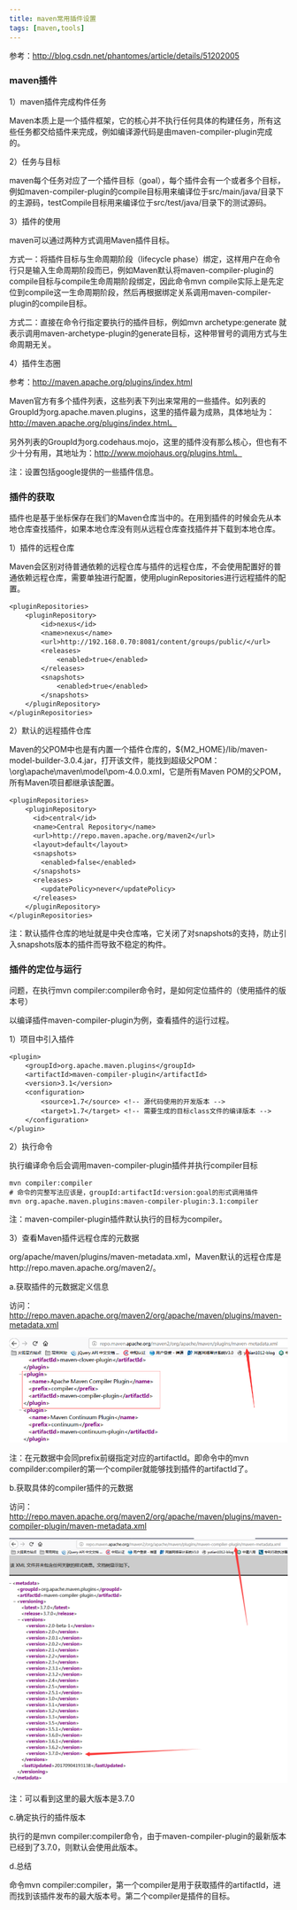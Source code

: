 ```yaml
---
title: maven常用插件设置
tags: [maven,tools]
---
```


参考：http://blog.csdn.net/phantomes/article/details/51202005

### maven插件

1）maven插件完成构件任务

Maven本质上是一个插件框架，它的核心并不执行任何具体的构建任务，所有这些任务都交给插件来完成，例如编译源代码是由maven-compiler-plugin完成的。

2）任务与目标

maven每个任务对应了一个插件目标（goal），每个插件会有一个或者多个目标，例如maven-compiler-plugin的compile目标用来编译位于src/main/java/目录下的主源码，testCompile目标用来编译位于src/test/java/目录下的测试源码。

3）插件的使用

maven可以通过两种方式调用Maven插件目标。

方式一：将插件目标与生命周期阶段（lifecycle phase）绑定，这样用户在命令行只是输入生命周期阶段而已，例如Maven默认将maven-compiler-plugin的compile目标与compile生命周期阶段绑定，因此命令mvn compile实际上是先定位到compile这一生命周期阶段，然后再根据绑定关系调用maven-compiler-plugin的compile目标。

方式二：直接在命令行指定要执行的插件目标，例如mvn archetype:generate 就表示调用maven-archetype-plugin的generate目标，这种带冒号的调用方式与生命周期无关。

4）插件生态圈

参考：http://maven.apache.org/plugins/index.html

Maven官方有多个插件列表，这些列表下列出来常用的一些插件。如列表的GroupId为org.apache.maven.plugins，这里的插件最为成熟，具体地址为：http://maven.apache.org/plugins/index.html。

另外列表的GroupId为org.codehaus.mojo，这里的插件没有那么核心，但也有不少十分有用，其地址为：http://www.mojohaus.org/plugins.html。

注：设置包括google提供的一些插件信息。

### 插件的获取

插件也是基于坐标保存在我们的Maven仓库当中的。在用到插件的时候会先从本地仓库查找插件，如果本地仓库没有则从远程仓库查找插件并下载到本地仓库。

1）插件的远程仓库

Maven会区别对待普通依赖的远程仓库与插件的远程仓库，不会使用配置好的普通依赖远程仓库，需要单独进行配置，使用pluginRepositories进行远程插件的配置。

```
<pluginRepositories>
    <pluginRepository>
        <id>nexus</id>
        <name>nexus</name>
        <url>http://192.168.0.70:8081/content/groups/public/</url>
        <releases>
            <enabled>true</enabled>
        </releases>
        <snapshots>
            <enabled>true</enabled>
        </snapshots>
    </pluginRepository>
</pluginRepositories>
```

2）默认的远程插件仓库

Maven的父POM中也是有内置一个插件仓库的，${M2_HOME}/lib/maven-model-builder-3.0.4.jar，打开该文件，能找到超级父POM：\org\apache\maven\model\pom-4.0.0.xml，它是所有Maven POM的父POM，所有Maven项目都继承该配置。

```
<pluginRepositories>
    <pluginRepository>
      <id>central</id>
      <name>Central Repository</name>
      <url>http://repo.maven.apache.org/maven2</url>
      <layout>default</layout>
      <snapshots>
        <enabled>false</enabled>
      </snapshots>
      <releases>
        <updatePolicy>never</updatePolicy>
      </releases>
    </pluginRepository>
</pluginRepositories>
```

注：默认插件仓库的地址就是中央仓库咯，它关闭了对snapshots的支持，防止引入snapshots版本的插件而导致不稳定的构件。

### 插件的定位与运行

问题，在执行mvn compiler:compiler命令时，是如何定位插件的（使用插件的版本号）

以编译插件maven-compiler-plugin为例，查看插件的运行过程。

1）项目中引入插件

```
<plugin>
    <groupId>org.apache.maven.plugins</groupId>
    <artifactId>maven-compiler-plugin</artifactId>
    <version>3.1</version>
    <configuration>
        <source>1.7</source> <!-- 源代码使用的开发版本 -->
        <target>1.7</target> <!-- 需要生成的目标class文件的编译版本 -->
    </configuration>
</plugin>
```

2）执行命令

执行编译命令后会调用maven-compiler-plugin插件并执行compiler目标

```
mvn compiler:compiler
# 命令的完整写法应该是，groupId:artifactId:version:goal的形式调用插件
mvn org.apache.maven.plugins:maven-compiler-plugin:3.1:compiler
```

注：maven-compiler-plugin插件默认执行的目标为compiler。

3）查看Maven插件远程仓库的元数据

org/apache/maven/plugins/maven-metadata.xml，Maven默认的远程仓库是http://repo.maven.apache.org/maven2/。

a.获取插件的元数据定义信息

访问：http://repo.maven.apache.org/maven2/org/apache/maven/plugins/maven-metadata.xml

![](/images/tools/maven/maven-plugin-meta.png)

注：在元数据中会同prefix前缀指定对应的artifactId。即命令中的mvn compilder:compiler的第一个compiler就能够找到插件的artifactId了。

b.获取具体的compiler插件的元数据

访问：http://repo.maven.apache.org/maven2/org/apache/maven/plugins/maven-compiler-plugin/maven-metadata.xml

![](/images/tools/maven/maven-plugin-compiler-meta.png)

注：可以看到这里的最大版本是3.7.0

c.确定执行的插件版本

执行的是mvn compiler:compiler命令，由于maven-compiler-plugin的最新版本已经到了3.7.0，则默认会使用此版本。

d.总结

命令mvn compiler:compiler，第一个compiler是用于获取插件的artifactId，进而找到该插件发布的最大版本号。第二个compiler是插件的目标。